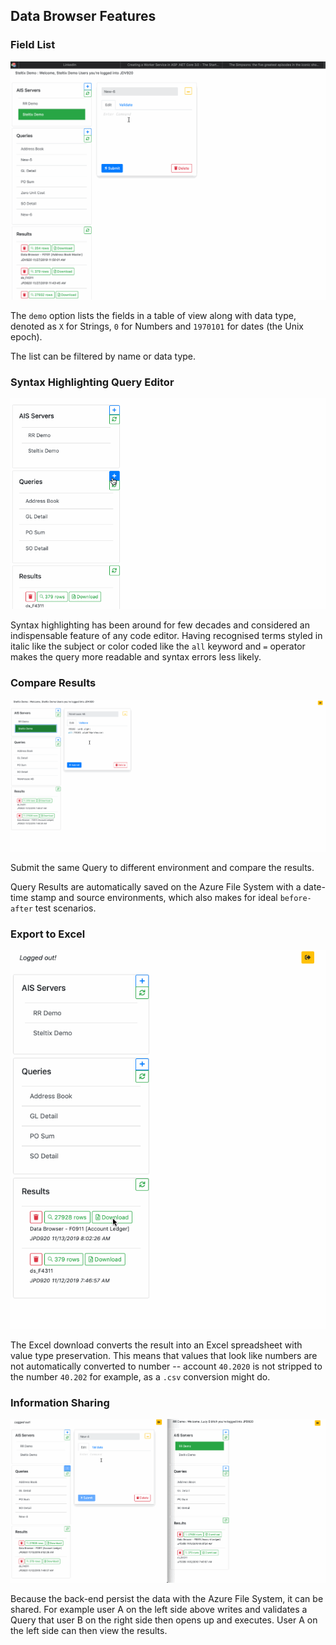 ## Data Browser Features

### Field List

![Field List](./demo.gif)

The `demo` option lists the fields in a table of view along with data type, denoted as `X` for Strings, `0` for Numbers and `1970101` for dates (the Unix epoch).

The list can be filtered by name or data type.

### Syntax Highlighting Query Editor

![Editor Syntax Highlighting](./editor.gif)

Syntax highlighting has been around for few decades and considered an indispensable feature of any code editor.  Having recognised terms styled in italic like the subject or color coded like the `all` keyword and `=` operator makes the query more readable and syntax errors less likely.

### Compare Results

![Compare Environments](./compare-environments.gif)

Submit the same Query to different environment and compare the results.

Query Results are automatically saved on the Azure File System with a date-time stamp and source environments, which also makes for ideal `before-after` test scenarios.

### Export to Excel

![Excel Download](./excel-download.gif)

The Excel download converts the result into an Excel spreadsheet with value type preservation.  This means that values that look like numbers are not automatically converted to number -- account `40.2020` is not stripped to the number `40.202` for example, as a `.csv` conversion might do.

### Information Sharing

![Information Sharing](./sharing.gif)

Because the back-end persist the data with the Azure File System, it can be shared.  For example user A on the left side above writes and validates a Query that user B on the right side then opens up and executes.  User A on the left side can then view the results.
